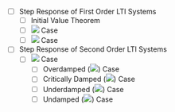 - [ ] Step Response of First Order LTI Systems
  - [ ] Initial Value Theorem
  - [ ] <img src="https://render.githubusercontent.com/render/math?math=T_0 = 0"> Case
  - [ ] <img src="https://render.githubusercontent.com/render/math?math=T_0 \neq 0"> Case
- [ ] Step Response of Second Order LTI Systems
  - [ ] <img src="https://render.githubusercontent.com/render/math?math=T_0 = 0"> Case
    - [ ] Overdamped (<img src="https://render.githubusercontent.com/render/math?math=\xi > 1">) Case
    - [ ] Critically Damped (<img src="https://render.githubusercontent.com/render/math?math=\xi = 1">) Case
    - [ ] Underdamped (<img src="https://render.githubusercontent.com/render/math?math=0 < \xi < 1">) Case
    - [ ] Undamped (<img src="https://render.githubusercontent.com/render/math?math=\xi = 0">) Case
